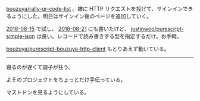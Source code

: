 [bouzuya/rally-qr-code-list][] 。雑に HTTP リクエストを投げて、サインインできるようにした。明日はサインイン後のページを追加していく。

[2018-08-15][] で試し、 [2018-08-21][] にも書いたけど、 [justinwoo/purescript-simple-json][] は良い。レコードで読み書きする型を指定するだけ。お手軽。

[bouzuya/purescript-bouzuya-http-client][] もとりあえず動いている。

-----

寝るのが遅くて調子が狂う。

よそのプロジェクトをちょっとだけ手伝っている。

マストドンを見るようにしている。

[2018-08-15]: https://blog.bouzuya.net/2018/08/15/
[2018-08-21]: https://blog.bouzuya.net/2018/08/21/
[bouzuya/purescript-bouzuya-http-client]: https://github.com/bouzuya/purescript-bouzuya-http-client
[bouzuya/rally-qr-code-list]: https://github.com/bouzuya/rally-qr-code-list
[justinwoo/purescript-simple-json]: https://github.com/justinwoo/purescript-simple-json
